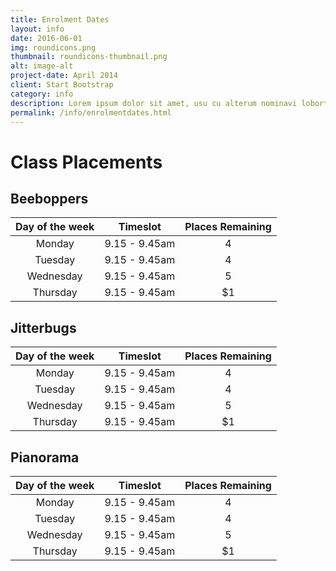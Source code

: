 ```yaml
---
title: Enrolment Dates
layout: info
date: 2016-06-01
img: roundicons.png
thumbnail: roundicons-thumbnail.png
alt: image-alt
project-date: April 2014
client: Start Bootstrap
category: info
description: Lorem ipsum dolor sit amet, usu cu alterum nominavi lobortis. At duo novum diceret. Tantas apeirian vix et, usu sanctus postulant inciderint ut, populo diceret necessitatibus in vim. Cu eum dicam feugiat noluisse.
permalink: /info/enrolmentdates.html
---
```

# Class Placements

## Beeboppers

|Day of the week| Timeslot      | Places Remaining|
|:-------------:|:-------------:|:---------------:|
| Monday        | 9.15 - 9.45am | 4               |
| Tuesday       | 9.15 - 9.45am |   4             |
| Wednesday     | 9.15 - 9.45am |    5            |
| Thursday      | 9.15 - 9.45am |    $1           |

## Jitterbugs

|Day of the week| Timeslot      | Places Remaining|
|:-------------:|:-------------:|:---------------:|
| Monday        | 9.15 - 9.45am | 4               |
| Tuesday       | 9.15 - 9.45am |   4             |
| Wednesday     | 9.15 - 9.45am |    5            |
| Thursday      | 9.15 - 9.45am |    $1           |

## Pianorama

|Day of the week| Timeslot      | Places Remaining|
|:-------------:|:-------------:|:---------------:|
| Monday        | 9.15 - 9.45am | 4               |
| Tuesday       | 9.15 - 9.45am |   4             |
| Wednesday     | 9.15 - 9.45am |    5            |
| Thursday      | 9.15 - 9.45am |    $1           |
